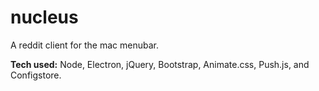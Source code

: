 # nucleus
A reddit client for the mac menubar.

**Tech used:**
Node, Electron, jQuery, Bootstrap, Animate.css, Push.js, and Configstore.
